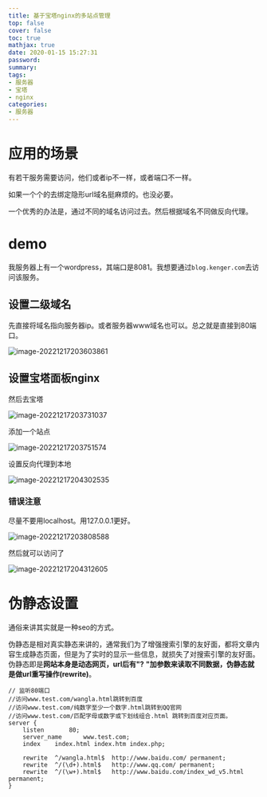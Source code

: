 ```yaml
---
title: 基于宝塔nginx的多站点管理
top: false
cover: false
toc: true
mathjax: true
date: 2020-01-15 15:27:31
password:
summary:
tags:
- 服务器
- 宝塔
- nginx
categories:
- 服务器
---
```

# 应用的场景

有若干服务需要访问，他们或者ip不一样，或者端口不一样。

如果一个个的去绑定隐形url域名挺麻烦的。也没必要。

一个优秀的办法是，通过不同的域名访问过去。然后根据域名不同做反向代理。



# demo

我服务器上有一个wordpress，其端口是8081。我想要通过`blog.kenger.com`去访问该服务。



## 设置二级域名

先直接将域名指向服务器ip。或者服务器www域名也可以。总之就是直接到80端口。

![image-20221217203603861](https://raw.githubusercontent.com/kengerlwl/kengerlwl.github.io/master/image/7d3fdd730213faafd876f5c39adc98ca/7c600b883827b37010c4aa5fd5a6ad04.png)

## 设置宝塔面板nginx

然后去宝塔

![image-20221217203731037](https://raw.githubusercontent.com/kengerlwl/kengerlwl.github.io/master/image/7d3fdd730213faafd876f5c39adc98ca/4478ddcc4224e5f5fa0ba799d09c245e.png)



添加一个站点

![image-20221217203751574](https://raw.githubusercontent.com/kengerlwl/kengerlwl.github.io/master/image/7d3fdd730213faafd876f5c39adc98ca/96411d22da4f6290b0c8645b93df94af.png)



设置反向代理到本地

![image-20221217204302535](https://raw.githubusercontent.com/kengerlwl/kengerlwl.github.io/master/image/7d3fdd730213faafd876f5c39adc98ca/0a0df8a8546b32df15f96a5226a75713.png)

### 错误注意

尽量不要用localhost。用127.0.0.1更好。

![image-20221217203808588](https://raw.githubusercontent.com/kengerlwl/kengerlwl.github.io/master/image/7d3fdd730213faafd876f5c39adc98ca/d1fb124357b45b2d75a26dcfa362255f.png)



然后就可以访问了



![image-20221217204312605](https://raw.githubusercontent.com/kengerlwl/kengerlwl.github.io/master/image/7d3fdd730213faafd876f5c39adc98ca/510f3b91cd60dcc1840fc5194894106a.png)





# 伪静态设置

通俗来讲其实就是一种seo的方式。

伪静态是相对真实静态来讲的，通常我们为了增强搜索引擎的友好面，都将文章内容生成静态页面，但是为了实时的显示一些信息，就损失了对搜索引擎的友好面。 伪静态即是**网站本身是动态网页，url后有"?** **"加参数来读取不同数据，伪静态就是做url重写操作(rewrite)**。

```
// 监听80端口
//访问www.test.com/wangla.html跳转到百度
//访问www.test.com/纯数字至少一个数字.html跳转到QQ官网
//访问www.test.com/匹配字母或数字或下划线组合.html 跳转到百度对应页面。
server {
    listen       80;
    server_name      www.test.com;
    index    index.html index.htm index.php;
 
    rewrite  ^/wangla.html$  http://www.baidu.com/ permanent;
    rewrite  ^/(\d+).html$   http://www.qq.com/ permanent;
    rewrite  ^/(\w+).html$   http://www.baidu.com/index_wd_v5.html permanent;
}
```

